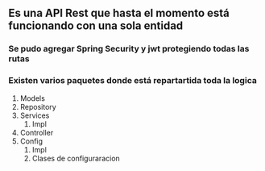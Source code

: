## Es una API Rest que hasta el momento está funcionando con una sola entidad
### Se pudo agregar Spring Security y jwt protegiendo todas las rutas
### Existen varios paquetes donde está repartartida toda la logica
1. Models
2. Repository
3. Services
   1. Impl
4. Controller
5. Config
   1. Impl
   2. Clases de configuraracion